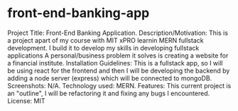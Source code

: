 # front-end-banking-app
Project Title: Front-End Banking Application.
Description/Motivation: This is a project apart of my course with MIT xPRO learnin MERN fullstack development. I build it to develop my skills in developing fullstack applications A personal/business problem it solves is creating a website for a financial institute.
Installation Guidelines: This is a fullstack app, so I will be using react for the frontend and then I will be developing the backend by adding a node server (express) which will be connected to mongoDB.
Screenshots: N/A.
Technology used: MERN. 
Features: This current project is an "outline", I will be refactoring it and fixing any bugs I encountered.
License: MIT
